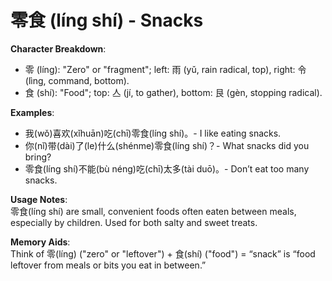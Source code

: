 # **零食 (líng shí) - Snacks**

**Character Breakdown**:  
- 零 (líng): "Zero" or "fragment"; left: 雨 (yǔ, rain radical, top), right: 令 (lìng, command, bottom).  
- 食 (shí): "Food"; top: 亼 (jí, to gather), bottom: 艮 (gèn, stopping radical).

**Examples**:  
- 我(wǒ)喜欢(xǐhuān)吃(chī)零食(líng shí)。- I like eating snacks.  
- 你(nǐ)带(dài)了(le)什么(shénme)零食(líng shí)？- What snacks did you bring?  
- 零食(líng shí)不能(bù néng)吃(chī)太多(tài duō)。- Don’t eat too many snacks.

**Usage Notes**:  
零食(líng shí) are small, convenient foods often eaten between meals, especially by children. Used for both salty and sweet treats.

**Memory Aids**:  
Think of 零(líng) ("zero" or "leftover") + 食(shí) ("food") = “snack” is “food leftover from meals or bits you eat in between.”